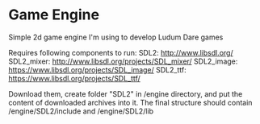 Game Engine
==========

Simple 2d game engine I'm using to develop Ludum Dare games

Requires following components to run:
SDL2: http://www.libsdl.org/
SDL2_mixer: http://www.libsdl.org/projects/SDL_mixer/
SDL2_image: https://www.libsdl.org/projects/SDL_image/
SDL2_ttf: https://www.libsdl.org/projects/SDL_ttf/

Download them, create folder "SDL2" in /engine directory, and put the content of downloaded archives into it.
The final structure should contain /engine/SDL2/include and /engine/SDL2/lib